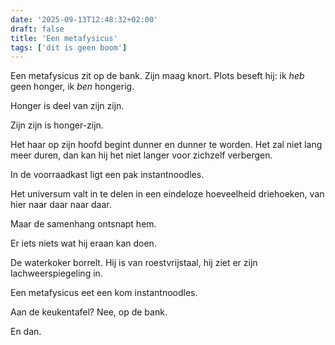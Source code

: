```yaml
---
date: '2025-09-13T12:48:32+02:00'
draft: false
title: 'Een metafysicus'
tags: ['dit is geen boom']
---
```


Een metafysicus zit op de bank. Zijn maag knort. Plots beseft hij: ik *heb* geen honger, ik *ben* hongerig.

Honger is deel van zijn zijn.

Zijn zijn is honger-zijn.

Het haar op zijn hoofd begint dunner en dunner te worden. Het zal niet lang meer duren, dan kan hij het niet langer voor zichzelf verbergen.

In de voorraadkast ligt een pak instantnoodles.

Het universum valt in te delen in een eindeloze hoeveelheid driehoeken, van hier naar daar naar daar. 

Maar de samenhang ontsnapt hem. 

Er iets niets wat hij eraan kan doen.

De waterkoker borrelt. Hij is van roestvrijstaal, hij ziet er zijn lachweerspiegeling in.

Een metafysicus eet een kom instantnoodles.

Aan de keukentafel? Nee, op de bank.

En dan.